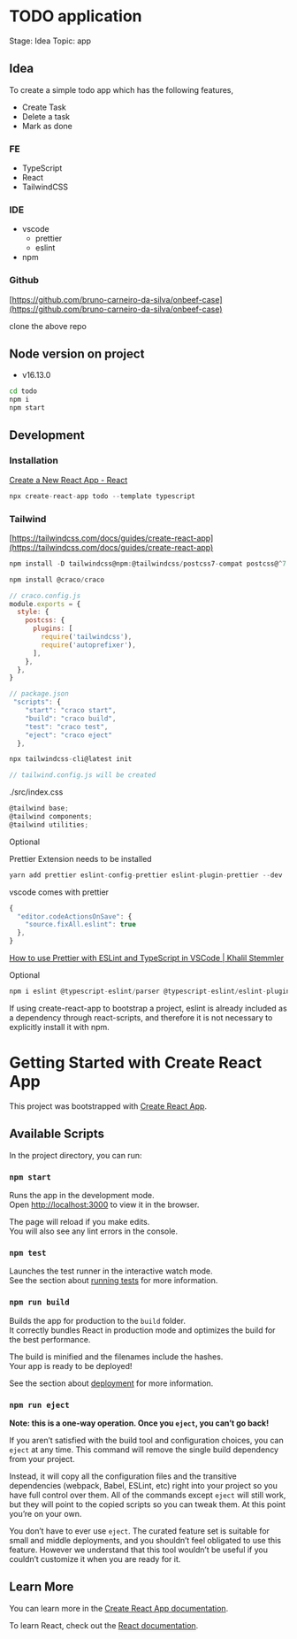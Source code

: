 # TODO application

Stage: Idea
Topic: app

## Idea

To create a simple todo app which has the following features,

- Create Task
- Delete a task
- Mark as done


### FE

- TypeScript
- React
- TailwindCSS

### **IDE**

- vscode
    - prettier
    - eslint
- npm

### **Github**

[https://github.com/bruno-carneiro-da-silva/onbeef-case](https://github.com/bruno-carneiro-da-silva/onbeef-case)

clone the above repo

## Node version on project

- v16.13.0

```bash
cd todo
npm i
npm start
```

## Development

### Installation

[Create a New React App - React](https://reactjs.org/docs/create-a-new-react-app.html#create-react-app)

```jsx
npx create-react-app todo --template typescript
```

### Tailwind

[https://tailwindcss.com/docs/guides/create-react-app](https://tailwindcss.com/docs/guides/create-react-app)

```jsx
npm install -D tailwindcss@npm:@tailwindcss/postcss7-compat postcss@^7 autoprefixer@^9
```

```jsx
npm install @craco/craco
```

```jsx
// craco.config.js
module.exports = {
  style: {
    postcss: {
      plugins: [
        require('tailwindcss'),
        require('autoprefixer'),
      ],
    },
  },
}
```

```jsx
// package.json
 "scripts": {
    "start": "craco start",
    "build": "craco build",
    "test": "craco test",
    "eject": "craco eject"
  },
```

```jsx
npx tailwindcss-cli@latest init

// tailwind.config.js will be created
```

./src/index.css

```jsx
@tailwind base;
@tailwind components;
@tailwind utilities;
```

Optional

Prettier Extension needs to be installed

```jsx
yarn add prettier eslint-config-prettier eslint-plugin-prettier --dev
```

vscode comes with prettier

```jsx
{
  "editor.codeActionsOnSave": {
    "source.fixAll.eslint": true
  },
}
```

[How to use Prettier with ESLint and TypeScript in VSCode | Khalil Stemmler](https://khalilstemmler.com/blogs/tooling/prettier/)

Optional

```jsx
npm i eslint @typescript-eslint/parser @typescript-eslint/eslint-plugin --dev
```

If using create-react-app to bootstrap a project, eslint is already included as a dependency through react-scripts, and therefore it is not necessary to explicitly install it with npm.


# Getting Started with Create React App

This project was bootstrapped with [Create React App](https://github.com/facebook/create-react-app).

## Available Scripts

In the project directory, you can run:

### `npm start`

Runs the app in the development mode.\
Open [http://localhost:3000](http://localhost:3000) to view it in the browser.

The page will reload if you make edits.\
You will also see any lint errors in the console.

### `npm test`

Launches the test runner in the interactive watch mode.\
See the section about [running tests](https://facebook.github.io/create-react-app/docs/running-tests) for more information.

### `npm run build`

Builds the app for production to the `build` folder.\
It correctly bundles React in production mode and optimizes the build for the best performance.

The build is minified and the filenames include the hashes.\
Your app is ready to be deployed!

See the section about [deployment](https://facebook.github.io/create-react-app/docs/deployment) for more information.

### `npm run eject`

**Note: this is a one-way operation. Once you `eject`, you can’t go back!**

If you aren’t satisfied with the build tool and configuration choices, you can `eject` at any time. This command will remove the single build dependency from your project.

Instead, it will copy all the configuration files and the transitive dependencies (webpack, Babel, ESLint, etc) right into your project so you have full control over them. All of the commands except `eject` will still work, but they will point to the copied scripts so you can tweak them. At this point you’re on your own.

You don’t have to ever use `eject`. The curated feature set is suitable for small and middle deployments, and you shouldn’t feel obligated to use this feature. However we understand that this tool wouldn’t be useful if you couldn’t customize it when you are ready for it.

## Learn More

You can learn more in the [Create React App documentation](https://facebook.github.io/create-react-app/docs/getting-started).

To learn React, check out the [React documentation](https://reactjs.org/).
